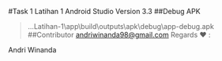 #Task 1 Latihan 1
Android Studio Version 3.3 
##Debug APK 
> ...Latihan-1\app\build\outputs\apk\debug\app-debug.apk
##Contributor
> andriwinanda98@gmail.com
Regards :heart: :

Andri Winanda
